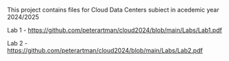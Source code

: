 This project contains files for Cloud Data Centers subiect in acedemic year 2024/2025

Lab 1 - https://github.com/peterartman/cloud2024/blob/main/Labs/Lab1.pdf

Lab 2 - https://github.com/peterartman/cloud2024/blob/main/Labs/Lab2.pdf
